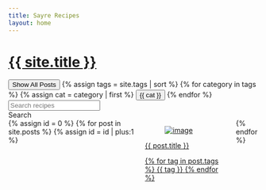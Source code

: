 ```yaml
---
title: Sayre Recipes
layout: home
---
```

<script type="text/javascript">
  function filterUsingCategory(selectedCategory) {
    var id = 0;
    {% for post in site.posts %}
      var cats = {{ post.tags | jsonify }}

      var postDiv = document.getElementById(++id);
      postDiv.style.display =
        (selectedCategory == 'All' || cats.includes(selectedCategory))
          ? 'unset'
          : 'none';
    {% endfor %}
  }
  function filterUsingSearch(searchText) {
    var id = 0;
    {% for post in site.posts %}
      var title = {{ post.title }}
      
      var postDiv = document.getElementById(++id);
      postDiv.style.display =
        (searchText == '' || title.toLowerCase().includes(searchText.toLowerCase()))
          ? 'unset'
          : 'none';
    {% endfor %}
  }
</script>

<div class="container">
    <a  href="{{ site.baseurl }}/" class="navbar-item">
        <h1 class="title block">{{ site.title }} </h1>
    </a>
    <div class="block">
        <button id="All" class="button" onclick="filterUsingCategory('All')">
            Show All Posts
        </button>
        {% assign tags = site.tags | sort %}
        {% for category in tags %}
        {% assign cat = category | first %}
        <button id="{{ cat }}" class="button" onclick="filterUsingCategory(this.id)">
           {{ cat }}
        </button>
        {% endfor %}
    </div>
    <div class="block">
      <div class="field has-addons">
        <div class="control">
          <input class="input" type="text" id="search-text" placeholder="Search recipes">
        </div>
        <div class="control">
          <a class="button is-info" onclick="filterUsingCategory(document.getElementById('search-text').value)">
            Search
          </a>
        </div>
      </div>
    </div>
    <div class="block columns is-multiline is-mobile">
        {% assign id = 0 %}
        {% for post in site.posts %}
        {% assign id = id | plus:1 %}
        <div class="column" id="{{id}}">
            <a href="{{ site.baseurl }}{{ post.url }}">
                <div class="card">
                    <div class="card-image">
                        <figure class="image">
                            <img src="{{ site.baseurl }}{{ post.img }}" class="card-img" alt="image">
                        </figure>
                    </div>
                    <div class="card-content">
                        <div class="media-content">
                            <p class="title is-4">{{ post.title }}</p>
                        </div>
                        <div class="content">
                            {% for tag in post.tags %}
                            <span class="tag"> {{ tag }} </span>
                            {% endfor %}
                        </div>
                    </div>
                </div>
            </a>
        </div>
        {% endfor %}
    </div>
</div>
